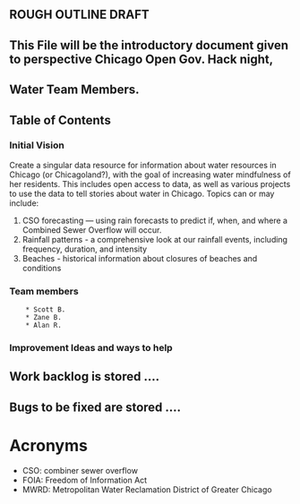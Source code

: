 ## ROUGH OUTLINE DRAFT
## This File will be the introductory document given to perspective Chicago Open Gov. Hack night, 
## Water Team Members.

## Table of Contents
### Initial Vision
Create a singular data resource for information about water resources in Chicago (or Chicagoland?), with the goal of increasing water mindfulness of her residents.  This includes open access to data, as well as various projects to use the data to tell stories about water in Chicago.  Topics can or may include:

1. CSO forecasting — using rain forecasts to predict if, when, and where a Combined Sewer Overflow will occur.
2. Rainfall patterns - a comprehensive look at our rainfall events, including frequency, duration, and intensity
3. Beaches - historical information about closures of beaches and conditions

### Team members
        * Scott B.
        * Zane B.
        * Alan R.
### Improvement Ideas and ways to help



## Work backlog is stored ....
## Bugs to be fixed are stored ....



Acronyms
========

* CSO: combiner sewer overflow
* FOIA: Freedom of Information Act
* MWRD: Metropolitan Water Reclamation District of Greater Chicago

